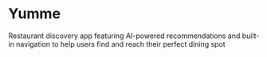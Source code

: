 # Yumme
Restaurant discovery app featuring AI-powered recommendations and built-in navigation to help users find and reach their perfect dining spot
